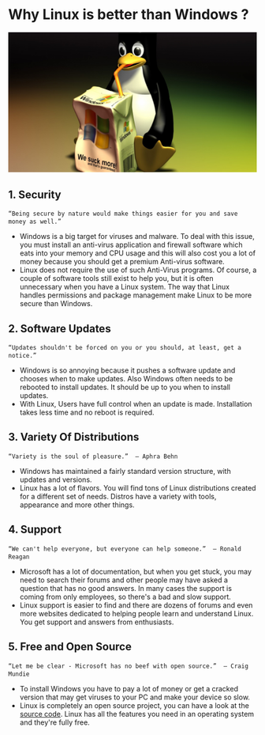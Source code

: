 # Why Linux is better than Windows ?

![Penguins Always Wins](./images/linuxdrinkingwindows.jpg)

## 1. Security
```
“Being secure by nature would make things easier for you and save money as well.” 
```
* Windows is a big target for viruses and malware. To deal with this issue, you must install an anti-virus application and firewall software which eats into your memory and CPU usage and this will also cost you a lot of money because you should get a premium Anti-virus software. 
* Linux does not require the use of such Anti-Virus programs. Of course, a couple of software tools still exist to help you, but it is often unnecessary when you have a Linux system. The way that Linux handles permissions and package management make Linux to be more secure than Windows.

## 2. Software Updates
```
“Updates shouldn't be forced on you or you should, at least, get a notice.”
```
* Windows is so annoying because it pushes a software update and chooses when to make updates. Also Windows often needs to be rebooted to install updates. It should be up to you when to install updates.
* With Linux, Users have full control when an update is made. Installation takes less time and no reboot is required.

## 3. Variety Of Distributions
```
“Variety is the soul of pleasure.”  ― Aphra Behn
```
* Windows has maintained a fairly standard version structure, with updates and versions.
* Linux has a lot of flavors. You will find tons of Linux distributions created for a different set of needs. Distros have a variety with tools, appearance and more other things.

## 4. Support
```
“We can't help everyone, but everyone can help someone.”  ― Ronald Reagan
```
* Microsoft has a lot of documentation, but when you get stuck, you may need to search their forums and other people may have asked a question that has no good answers. In many cases the support is coming from only employees, so there's a bad and slow support.
* Linux support is easier to find and there are dozens of forums and even more websites dedicated to helping people learn and understand Linux. You get support and answers from enthusiasts. 

## 5. Free and Open Source
```
“Let me be clear - Microsoft has no beef with open source.”  ― Craig Mundie
```
* To install Windows you have to pay a lot of money or get a cracked version that may get viruses to your PC and make your device so slow. 
* Linux is completely an open source project, you can have a look at the [source code](https://github.com/torvalds/linux). Linux has all the features you need in an operating system and they're fully free. 

